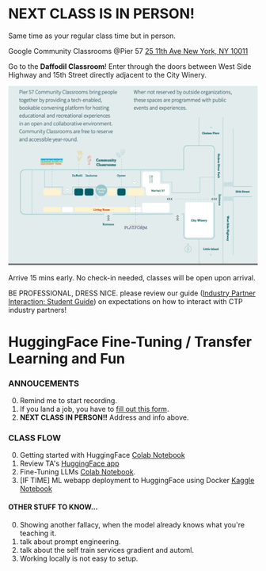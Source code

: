 # NEXT CLASS IS IN PERSON!
Same time as your regular class time but in person. 

Google Community Classrooms @Pier 57 [25 11th Ave New York, NY 10011](https://maps.app.goo.gl/SSoTc964F5Ztu5JHA)

Go to the **Daffodil Classroom**! Enter through the doors between West Side Highway and 15th Street directly adjacent to the City Winery.

![map](../Week-07-Decision-Trees-n-RandomForest/data/Pier-57-Map.png)

Arrive 15 mins early.  No check-in needed, classes will be open upon arrival.

BE PROFESSIONAL, DRESS NICE. please review our guide ([Industry Partner Interaction: Student Guide](https://docs.google.com/document/d/1_2c9joKkfP4RYM6_tIwWp8ngyeyndDxvVQFMFu0AN4w/edit)) on expectations on how to interact with CTP industry partners!

# HuggingFace Fine-Tuning / Transfer Learning and Fun

### ANNOUCEMENTS
0. Remind me to start recording.
0. If you land a job, you have to [fill out this form](https://forms.gle/iCHvMDLAvvdJYRpd7).  
0. **NEXT CLASS IN PERSON!!** Address and info above.


### CLASS FLOW
0. Getting started with HuggingFace [Colab Notebook](https://colab.research.google.com/drive/1nmRCcRg8zRL6Fn8B4mpMt417SlYF9krO#scrollTo=xZIbCUxQK4AQ)
0. Review TA's [HuggingFace app](https://huggingface.co/spaces/sms07/Georgios-Ioannou-Visual-Question-Answering-With-Hugging-Face/tree/main)
0. Fine-Tuning LLMs [Colab Notebook](https://colab.research.google.com/drive/1GaH38Ua1KTMHfIrGEHXh4i_pSdCS10Ta?usp=sharing).
0. [IF TIME] ML webapp deployment to HuggingFace using Docker [Kaggle Notebook](https://www.kaggle.com/carlosezmez/cuny-tech-prep-fine-tuning-pre-trained-model/edit)


#### OTHER STUFF TO KNOW...
0. Showing another fallacy, when the model already knows what you're teaching it. 
0. talk about prompt engineering. 
0. talk about the self train services gradient and automl.
0. Working locally is not easy to setup. 
